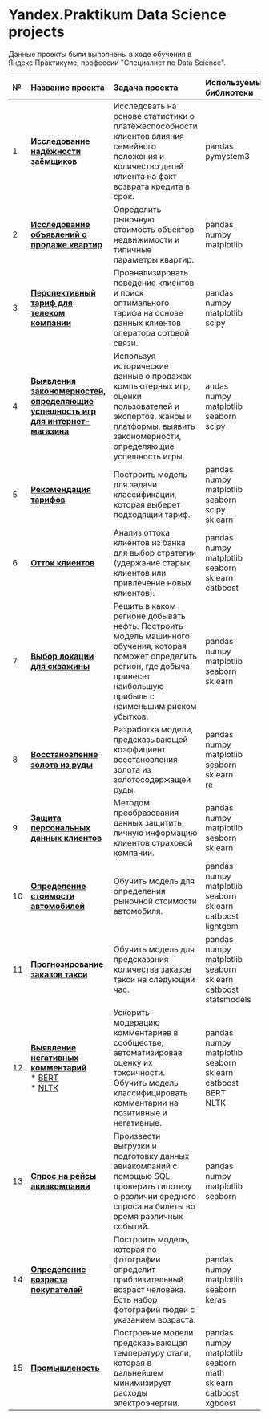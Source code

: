 # Yandex.Praktikum Data Science projects

Данные проекты были выполнены в ходе обучения в Яндекс.Практикуме, профессии "Специалист по Data Science".

| № | **Название проекта** | **Задача проекта** | **Используемые библиотеки** |
|:--|:---------------------|:-------------|:----------------------------|
| 1 | [**Исследование надёжности заёмщиков**](https://github.com/AlRovshan/Yandex.Praktikum_DS_projects/tree/main/01.%20Reliability%20of%20debter) | Исследовать на основе статистики о платёжеспособности клиентов влияния семейного положения и количество детей клиента на факт возврата кредита в срок. | pandas<br> pymystem3 |
| 2 | [**Исследование объявлений о продаже квартир**](https://github.com/AlRovshan/Yandex.Praktikum_DS_projects/tree/main/02.%20Apartments%20for%20sale) | Определить рыночную стоимость объектов недвижимости и типичные параметры квартир. | pandas<br> numpy<br> matplotlib |
| 3 | [**Перспективный тариф для телеком компании**](https://github.com/AlRovshan/Yandex.Praktikum_DS_projects/tree/main/03.%20Telecommunication%20tariffs) | Проанализировать поведение клиентов и поиск оптимального тарифа на основе данных клиентов оператора сотовой связи. | pandas<br> numpy<br> matplotlib<br> scipy |
| 4 | [**Выявления закономерностей, определяющие успешность игр для интернет-магазина**](https://github.com/AlRovshan/Yandex.Praktikum_DS_projects/tree/main/04.%20Game%20success) | Используя исторические данные о продажах компьютерных игр, оценки пользователей и экспертов, жанры и платформы, выявить закономерности, определяющие успешность игры. | andas<br> numpy<br> matplotlib<br> seaborn<br> scipy |
| 5 | [**Рекомендация тарифов**](https://github.com/AlRovshan/Yandex.Praktikum_DS_projects/tree/main/05.%20Tariff%20recommendation) | Построить модель для задачи классификации, которая выберет подходящий тариф. | pandas<br> numpy<br> matplotlib<br> seaborn<br> scipy<br> sklearn |
| 6 | [**Отток клиентов**](https://github.com/AlRovshan/Yandex.Praktikum_DS_projects/tree/main/06.%20Customer%20churn) | Анализ оттока клиентов из банка для выбор стратегии (удержание старых клиентов или привлечение новых клиентов). | pandas<br> numpy<br> matplotlib<br> seaborn<br> sklearn<br> catboost |
| 7 | [**Выбор локации для скважины**](https://github.com/AlRovshan/Yandex.Praktikum_DS_projects/tree/main/07.%20Oil%20production) | Решить в каком регионе добывать нефть. Построить модель машинного обучения, которая поможет определить регион, где добыча принесет наибольшую прибыль с наименьшим риском убытков. | pandas<br> numpy<br> matplotlib<br> seaborn<br> sklearn |
| 8 | [**Восстановление золота из руды**](https://github.com/AlRovshan/Yandex.Praktikum_DS_projects/tree/main/08.%20Gold%20recovery) | Разработка модели, предсказывающей коэффициент восстановления золота из золотосодержащей руды. | pandas<br> numpy<br> matplotlib<br> seaborn<br> sklearn<br> re |
| 9 | [**Защита персональных данных клиентов**](https://github.com/AlRovshan/Yandex.Praktikum_DS_projects/tree/main/09.%20Data%20protection) | Методом преобразования данных защитить личную информацию клиентов страховой компании. | pandas<br> numpy<br> matplotlib<br> seaborn<br> sklearn |
| 10 | [**Определение стоимости автомобилей**](https://github.com/AlRovshan/Yandex.Praktikum_DS_projects/tree/main/10.%20%D0%A1ar%20prices) | Обучить модель для определения рыночной стоимости автомобиля. | pandas<br> numpy<br> matplotlib<br> seaborn<br> sklearn<br> catboost<br> lightgbm<br> |
| 11 | [**Прогнозирование заказов такси**](https://github.com/AlRovshan/Yandex.Praktikum_DS_projects/tree/main/11.%20Taxi%20order%20prediction) | Обучить модель для предсказания количества заказов такси на следующий час. | pandas<br> numpy<br> matplotlib<br> seaborn<br> sklearn<br> catboost<br> statsmodels<br> |
| 12 | [**Выявление негативных комментарий**<br>](https://github.com/AlRovshan/Yandex.Praktikum_DS_projects/tree/main/12.%20Toxic%20comments) * [BERT <br>](https://github.com/AlRovshan/Yandex.Praktikum_DS_projects/blob/main/12.%20Toxic%20comments/toxic_comments_BERT.ipynb) * [NLTK](https://github.com/AlRovshan/Yandex.Praktikum_DS_projects/blob/main/12.%20Toxic%20comments/toxic_comments_NLTK.ipynb) | Ускорить модерацию комментариев в сообществе, автоматизировав оценку их токсичности. Обучить модель классифицировать комментарии на позитивные и негативные. | pandas<br> numpy<br> matplotlib<br> seaborn<br> sklearn<br> catboost<br> BERT<br> NLTK<br> |
| 13 | [**Спрос на рейсы авиакомпании**](https://github.com/AlRovshan/Yandex.Praktikum_DS_projects/tree/main/13.%20Flight%20demand) | Произвести выгрузки и подготовку данных авиакомпаний с помощью SQL, проверить гипотезу о различии среднего спроса на билеты во время различных событий. | pandas<br> numpy<br> matplotlib<br> seaborn |
| 14 | [**Определение возраста покупателей**](https://github.com/AlRovshan/Yandex.Praktikum_DS_projects/tree/main/14.%20Customer%20age) | Построить модель, которая по фотографии определит приблизительный возраст человека. Есть набор фотографий людей с указанием возраста. | pandas<br> numpy<br> matplotlib<br> seaborn<br> keras |
| 15 | [**Промышленость**](https://github.com/AlRovshan/Yandex.Praktikum_DS_projects/tree/main/15.%20Industry) | Построение модели предсказывающая температуру стали, которая в дальнейшем минимизирует расходы электроэнергии. | pandas<br> numpy<br> matplotlib<br> seaborn<br> math<br> sklearn<br> catboost<br> xgboost |